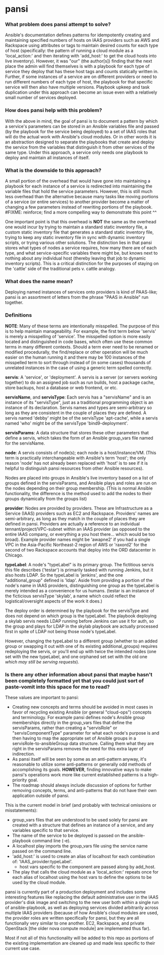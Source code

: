 # pansi

### What problem does pansi attempt to solve?

Ansible's documentation defines patterns for idempotently creating and maintaining specified numbers of hosts on 
IAAS providers such as AWS and Rackspace using attributes or tags to maintain desired counts for each type
 of host (specifically: the pattern of running a cloud module as a 'local_action:' and then iterating with 
 'add_host:' to get the cloud hosts into live inventory). However, it was "our" (the author[s]) finding that the next 
 place the admin will find themselves is with a playbook for each type of service they deploy that has these host tags
 and counts statically written in. Further, if some instances of a service are on different providers or need to 
 run different numbers of each type of host, the playbook for that specific service will then also have multiple
 versions. Playbook upkeep and task duplication under this approach can become an issue even with a relatively small 
 number of services deployed.

### How does pansi help with this problem?

With the above in mind, the goal of pansi is to document a pattern by which a service's parameters can be stored in an 
Ansible variables file and passed (by the playbook for the service being deployed) to a set of IAAS roles 
that will do the actual work with Ansible's cloud modules. Or in other words it is an abstraction designed to 
 separate the playbooks that create and deploy the service from the variables that distinguish it from other services 
 of the same type. Under this approach, a service only needs one playbook to deploy and maintain all instances of 
 itself.

### What is the downside to this approach?

A small portion of the overhead that would have gone into maintaining a playbook for each instance of a service is 
 redirected into maintaining the variable files that hold the service parameters. However, this is still much less 
 overhead than the alternative because many tasks like moving portions of a service (or entire services) to another 
 provider become a matter of changing a few parameters instead of rewriting portions of the playbook.
 #FIXME: reinforce; find a more compelling way to demonstrate this point ^^

One important point is that this overhead is **NOT** the same as the overhead one would incur by trying to maintain a 
standard static inventory file, a custom static inventory file that generates a standard static inventory file, 
trying to keep any static inventory file in sync with dynamic inventory scripts, or trying various other solutions. 
The distinction lies in that pansi stores what types of nodes a service requires, how many there are of each type, 
and what service-specific variables there might be, but knows next to nothing about any individual host (thereby 
leaving that job to dynamic inventory scripts). This is a critical distinction for the purposes of staying on 
the 'cattle' side of the traditional pets v. cattle analogy.

### What does the name mean?

Deploying named instances of services onto providers is kind of PAAS-like; pansi is an assortment of 
letters from the phrase "PAAS in Ansible" run together.

### Definitions

**NOTE**: Many of these terms are intentionally misspelled. The purpose of this is to help
 maintain manageability. For example, the first term below 'servis' is merely a misspelling
 of 'service'. The misspelled option is more easily located and distinguished in code bases,
 which often use these common terms in many different contexts. Should a term ever need to
 be renamed or modified procedurally, the find/replace or other operation will be much
 easier on the human running it and there may be 100 instances of the misspelled term to
 sort through instead of (in some cases) thousands of unrelated instances in the case of
 using a generic term spelled correctly.

**servis**: A 'service', or 'deployment'. A servis is a server (or servers working
 together) to do an assigned job such as run builds, host a package cache, store backups,
 host a database or web frontend, or etc.

**servisName**, and **servisType**: Each servis has a "servisName" and is an instance of its
 "servisType", just as a traditional programming object is an instance of its declaration.
 Servis names and types are semi-arbitrary so long as they are consistent in the couple
 of places they are defined. A servis named 'debby' might be of the servisType 'apt-cache',
 while a servis named 'who' might be of the servisType 'bind9-deployment'.

**servisParams**: A data structure that stores these other parameters that define a servis,
 which takes the form of an Ansible group_vars file named for the servisName.

**node**: A servis consists of node(s); each node is a host/instance/VM. (This term is
 practically interchangeable with Ansible's term 'host'; the only reason 'node' has not
 already been replaced with 'host' is to see if it is helpful to distinguish pansi
 resources from other Ansible resources).

 Nodes are placed into groups in Ansible's live inventory based on a list of groups
 defined in the servisParams, and Ansible plays and roles are run on the nodes
 depending on their group membership. (This is normal Ansible functionality, the
 difference is the method used to add the nodes to their groups dynamically from the
 groups list)

**provider**: Nodes are provided by providers. These are Infrastructure as a Service (IAAS)
 providers such as EC2 and Rackspace. Providers' names are semi-arbitrary, as long as they
 match in the couple of places they are defined in pansi. Providers are actually a reference
 to an individual tennant/project/VPC-subnet within an IAAS provider (as opposed to the
 entire IAAS company, or everything a you host there... which would be too broad). Example
 provider names might be 'awapne2' if you had a single VPC in the Asia-Pacific
 Northeast-2 region of AWS or 'raxord2' for the second of two Rackspace accounts that
 deploy into the ORD datacenter in Chicago.

**typeLabel**: A node's "typeLabel" is its primary group. The fictitious servis this file
 describes ('testar') is primarily tasked with running Jenkins, but it also hosts LDAP.
 So the typeLabel is 'jenkins', and the one "additional_group" defined is 'ldap'. Aside
 from providing a portion of the node's name in IAAS providers, distinguishing one group
 as the typeLabel is merely intended as a convenience for us humans. (testar is an instance
 of the ficticious servisType 'skylab', a name which could reflect the logistical/oversight
 aspects of the work it does.)

 The deploy order is determined by the playbook for the servisType and does not
 depend on which group is the typeLabel. The playbook deploying a skylab servis needs
 LDAP running before Jenkins can use it for auth, so the group and plays for LDAP in
 the skylab playbook are actually processed first in spite of LDAP not being those
 node's typeLabel.

 However, changing the typeLabel to a different group (whether to an added group or
 swapping it out with one of its existing additional_groups) requires redeploying the
 servis, or you'll end up with twice the intended nodes (one set with the new typeLabel,
 and one orphaned set set with the old one *which may still be serving requests*).

### Is there any other information about pansi that maybe hasn't been completely formatted yet that you could just sort of paste-vomit into this space for me to read?

These values are important to pansi:

- Creating new concepts and terms should be avoided in most cases in favor of recycling existing Ansible (or general 
"cloud-ops") concepts and terminology. For example pansi defines node's Ansible group memberships directly in the
 group_vars files that define the servisParams, rather than creating a "servisRole" or "servisComponentType"
 parameter for what each node's purpose is and then having to map the appropriate set of Ansible groups in a
 servisRole-to-ansibleGroup data structure. Calling them what they are right in the servisParams removes the need
 for this extra layer of indirection.
- As pansi itself will be seen by some as an anti-pattern anyway, it's reasonable to utilize some anti-patterns or
 generally odd methods of accomplishing its goals. **HOWEVER**, finding innovative ways to make pansi's operations
 work more like current established patterns is a high-priority goal.
- The roadmap should always include discussion of options for further removing concepts, terms, and anti-patterns 
that do not have their own application outside of pansi.

This is the current model in brief (and probably with technical omissions or misstatements):

- group_vars files that are understood to be used solely for pansi are created with a structure that defines an 
instance of a service, and any variables specific to that service.
- The name of the service to be deployed is passed on the ansible-playbook command line (-e).
- A localhost play imports the group_vars file using the service name passed on the command line.
- 'add_host:' is used to create an alias of localhost for each combination of: 'IAAS_provider:typeLabel'.
  - host vars specific to the component are passed along by add_host.
- The play that calls the cloud module as a 'local_action:' repeats once for each alias of localhost using the 
host vars to define the options to be used by the cloud module.

pansi is currently part of a production deployment and includes some interesting features like replacing the 
default administrative user in the IAAS provider's disk image and switching to the new user both within a single run
of ansible-playbook, as well as deploying services divided arbitrarily across multiple IAAS providers (because of 
how Ansible's cloud modules are used, the provider roles are written specifically for pansi, but they are all 
functionally very similar to one another. EC2, Rackspace, and private OpenStack [the older nova compute module] 
are implemented thus far).

Most if not all of this functionality will be added to this repo as portions of the existing implementation 
are cleaned up and made less specific to their current use case.

